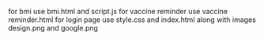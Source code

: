 for bmi use bmi.html and script.js 
for vaccine reminder use vaccine reminder.html
for login page use style.css and index.html along with images design.png and google.png
